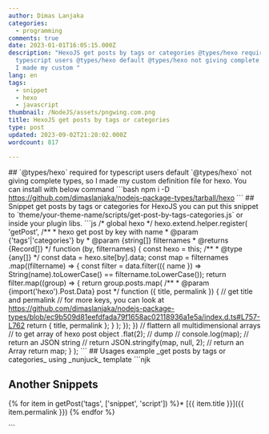```yaml
---
author: Dimas Lanjaka
categories:
  - programming
comments: true
date: 2023-01-01T16:05:15.000Z
description: "HexoJS get posts by tags or categories @types/hexo required for
  typescript users @types/hexo default @types/hexo not giving complete types, so
  I made my custom "
lang: en
tags:
  - snippet
  - hexo
  - javascript
thumbnail: /NodeJS/assets/pngwing.com.png
title: HexoJS get posts by tags or categories
type: post
updated: 2023-09-02T21:28:02.000Z
wordcount: 817

---
```


\## \`@types/hexo\` required for typescript users default \`@types/hexo\` not giving complete types, so I made my custom definition file for hexo. You can install with below command \`\`\`bash npm i -D https://github.com/dimaslanjaka/nodejs-package-types/tarball/hexo \`\`\` ## Snippet get posts by tags or categories for HexoJS you can put this snippet to \`theme/your-theme-name/scripts/get-post-by-tags-categories.js\` or inside your plugin libs. \`\`\`js /\* global hexo \*/ hexo.extend.helper.register( 'getPost', /\*\* \* hexo get post by key with name \* @param {'tags'|'categories'} by \* @param {string\[\]} filternames \* @returns {Record\[\]} \*/ function (by, filternames) { const hexo = this; /\*\* \* @type {any\[\]} \*/ const data = hexo.site\[by\].data; const map = filternames .map((filtername) => { const filter = data.filter(({ name }) => String(name).toLowerCase() == filtername.toLowerCase()); return filter.map((group) => { return group.posts.map( /\*\* \* @param {import('hexo').Post.Data} post \*/ function ({ title, permalink }) { // get title and permalink // for more keys, you can look at https://github.com/dimaslanjaka/nodejs-package-types/blob/ec9b509d81eefdfada79f1658ac02118936a1e5a/index.d.ts#L757-L762 return { title, permalink }; } ); }); }) // flattern all multidimensional arrays // to get array of hexo post object .flat(2); // dump // console.log(map); // return an JSON string // return JSON.stringify(map, null, 2); // return an Array return map; } ); \`\`\` ## Usages example \_get posts by tags or categories\_ using \_nunjuck\_ template \`\`\`njk

Another Snippets
----------------

{% for item in getPost('tags', \['snippet', 'script'\]) %}*   [{{ item.title }}]({{ item.permalink }})
{% endfor %}

\`\`\`
